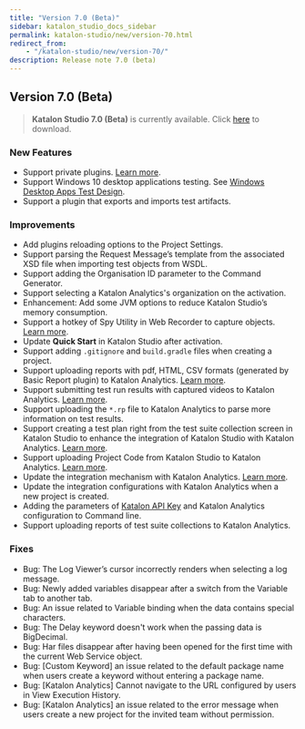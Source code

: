 ```yaml
---
title: "Version 7.0 (Beta)" 
sidebar: katalon_studio_docs_sidebar
permalink: katalon-studio/new/version-70.html
redirect_from:
    - "/katalon-studio/new/version-70/"
description: Release note 7.0 (beta)
---
```


## Version 7.0 (Beta)

> **Katalon Studio 7.0 (Beta)** is currently available. Click [here](https://github.com/katalon-studio/katalon-studio/releases) to download.

### New Features

* Support private plugins. [Learn more](https://docs.katalon.com/katalon-studio/docs/private-plugins.html).
* Support Windows 10 desktop applications testing. See [Windows Desktop Apps Test Design](https://docs.katalon.com/katalon-studio/docs/introduction-desktop-app-testing.html).
* Support a plugin that exports and imports test artifacts.

### Improvements

* Add plugins reloading options to the Project Settings.
* Support parsing the Request Message’s template from the associated XSD file when importing test objects from WSDL.
* Support adding the Organisation ID parameter to the Command Generator.
* Support selecting a Katalon Analytics's organization on the activation.
* Enhancement: Add some JVM options to reduce Katalon Studio’s memory consumption.
* Support a hotkey of Spy Utility in Web Recorder to capture objects. [Learn more](https://docs.katalon.com/katalon-studio/docs/record-web-utility.html).
* Update **Quick Start** in Katalon Studio after activation.
* Support adding `.gitignore` and `build.gradle` files when creating a project.
* Support uploading reports with pdf, HTML, CSV formats (generated by Basic Report plugin) to Katalon Analytics. [Learn more](https://docs.katalon.com/katalon-studio/docs/katalon-analytics-beta-integration.html).
* Support submitting test run results with captured videos to Katalon Analytics. [Learn more](https://docs.katalon.com/katalon-studio/docs/katalon-analytics-beta-integration.html).
* Support uploading the `*.rp` file to Katalon Analytics to parse more information on test results.
* Support creating a test plan right from the test suite collection screen in Katalon Studio to enhance the integration of Katalon Studio with Katalon Analytics. [Learn more](https://docs.katalon.com/katalon-studio/docs/katalon-analytics-beta-integration.html).
* Support uploading Project Code from Katalon Studio to Katalon Analytics. [Learn more](https://docs.katalon.com/katalon-studio/docs/katalon-analytics-beta-integration.html).
* Update the integration mechanism with Katalon Analytics. [Learn more](https://docs.katalon.com/katalon-studio/docs/katalon-analytics-beta-integration.html).
* Update the integration configurations with Katalon Analytics when a new project is created.
* Adding the parameters of [Katalon API Key](https://docs.katalon.com/katalon-studio/docs/katalon-apikey-70.html) and Katalon Analytics configuration to Command line.
* Support uploading reports of test suite collections to Katalon Analytics.

### Fixes

* Bug: The Log Viewer’s cursor incorrectly renders when selecting a log message.
* Bug: Newly added variables disappear after a switch from the Variable tab to another tab.
* Bug: An issue related to Variable binding when the data contains special characters.
* Bug: The Delay keyword doesn't work when the passing data is BigDecimal.
* Bug: Har files disappear after having been opened for the first time with the current Web Service object.
* Bug: [Custom Keyword] an issue related to the default package name when users create a keyword without entering a package name.
* Bug: [Katalon Analytics] Cannot navigate to the URL configured by users in View Execution History.
* Bug: [Katalon Analytics] an issue related to the error message when users create a new project for the invited team without permission.
